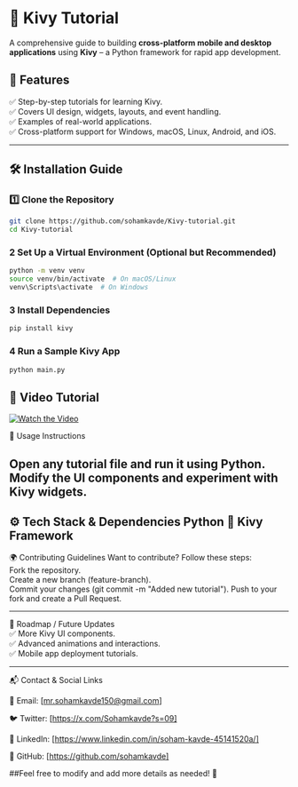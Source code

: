 # 📱 Kivy Tutorial

A comprehensive guide to building **cross-platform mobile and desktop applications** using **Kivy** – a Python framework for rapid app development.
 

## 🚀 Features  
✅ Step-by-step tutorials for learning Kivy.  
✅ Covers UI design, widgets, layouts, and event handling.  
✅ Examples of real-world applications.  
✅ Cross-platform support for Windows, macOS, Linux, Android, and iOS.  

---

## 🛠 Installation Guide  

### 1️⃣ Clone the Repository  
```bash
git clone https://github.com/sohamkavde/Kivy-tutorial.git
cd Kivy-tutorial
```

### 2 Set Up a Virtual Environment (Optional but Recommended)
```bash
python -m venv venv
source venv/bin/activate  # On macOS/Linux
venv\Scripts\activate  # On Windows
```
### 3 Install Dependencies
```bash
pip install kivy
```
### 4 Run a Sample Kivy App
```bash
python main.py
```

## 🎥 Video Tutorial  
[![Watch the Video](https://img.youtube.com/vi/KPqeiI625ns/0.jpg)](https://www.youtube.com/watch?v=KPqeiI625ns)


📖 Usage Instructions

Open any tutorial file and run it using Python.
Modify the UI components and experiment with Kivy widgets.
--------------------------------------------
⚙️ Tech Stack & Dependencies
Python 🐍
Kivy Framework 
--------------------------------------
🌍 Contributing Guidelines
Want to contribute? Follow these steps:
\
Fork the repository.
\
Create a new branch (feature-branch).
\
Commit your changes (git commit -m "Added new tutorial").
Push to your fork and create a Pull Request.

--------------------------------------

🚀 Roadmap / Future Updates\
✅ More Kivy UI components.\
✅ Advanced animations and interactions.\
✅ Mobile app deployment tutorials.

-------------------------------------------
 
📬 Contact & Social Links

📧 Email: [mr.sohamkavde150@gmail.com]

🐦 Twitter: [https://x.com/Sohamkavde?s=09]

💼 LinkedIn: [https://www.linkedin.com/in/soham-kavde-45141520a/]

📂 GitHub: [https://github.com/sohamkavde]



##Feel free to modify and add more details as needed! 🚀 
 